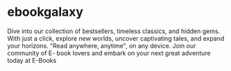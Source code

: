 # ebookgalaxy
Dive into our collection of bestsellers, timeless classics, and hidden gems. With just a click, explore new worlds, uncover captivating tales, and expand your horizons. "Read anywhere, anytime", on any device. Join our community of E- book lovers and embark on your next great adventure today at E-Books
